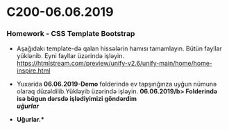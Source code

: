 # C200-06.06.2019

### Homework - CSS Template Bootstrap
- Aşağıdakı template-də qalan hissələrin hamısı tamamlayın. Bütün fayllar yüklənib. Eyni fayllar üzərində işləyin.
  https://htmlstream.com/preview/unify-v2.6/unify-main/home/home-inspire.html
 
- Yuxarida <b>06.06.2019-Demo</b> folderində ev tapşırığınza uyğun nümunə olaraq düzəldilib.Yükləyib üzərində işləyin. <b>06.06.2019/b> Folderində isə bügun dərsdə işlədiyimizi göndərdim <br>
<i>uğurlar</i>
*  Uğurlar.*
